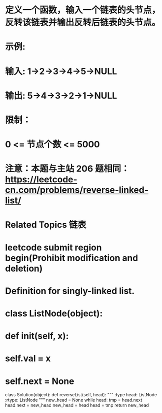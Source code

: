# 定义一个函数，输入一个链表的头节点，反转该链表并输出反转后链表的头节点。 
# 
#  
# 
#  示例: 
# 
#  输入: 1->2->3->4->5->NULL
# 输出: 5->4->3->2->1->NULL 
# 
#  
# 
#  限制： 
# 
#  0 <= 节点个数 <= 5000 
# 
#  
# 
#  注意：本题与主站 206 题相同：https://leetcode-cn.com/problems/reverse-linked-list/ 
#  Related Topics 链表


# leetcode submit region begin(Prohibit modification and deletion)
# Definition for singly-linked list.
# class ListNode(object):
#     def __init__(self, x):
#         self.val = x
#         self.next = None

class Solution(object):
    def reverseList(self, head):
        """
        :type head: ListNode
        :rtype: ListNode
        """
        new_head = None
        while head:
            tmp = head.next
            head.next = new_head
            new_head = head
            head = tmp
        return new_head
